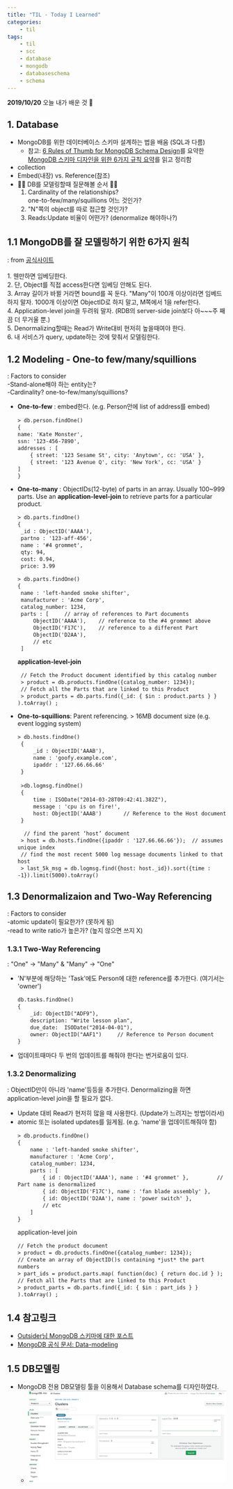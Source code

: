 ```yaml
---
title: "TIL - Today I Learned"
categories: 
    - til
tags:
    - til
    - scc
    - database
    - mongodb
    - databaseschema
    - schema
---
```


**2019/10/20**
오늘 내가 배운 것 🌟

## 1. Database
* MongoDB를 위한 데이터베이스 스키마 설계하는 법을 배움 (SQL과 다름)  
    * 참고: [6 Rules of Thumb for MongoDB Schema Design](https://www.mongodb.com/blog/post/6-rules-of-thumb-for-mongodb-schema-design-part-1)를 요약한 [MongoDB 스키마 디자인을 위한 6가지 규칙 요약](https://edykim.com/ko/post/summary-of-six-rules-for-designing-a-mongodb-schema/)를 읽고 정리함
* collection 
* Embed(내장) vs. Reference(참조)  
* 🌟🌟 DB를 모델링할때 질문해볼 순서 🌟🌟
    1. Cardinality of the relationships?  
        one-to-few/many/squillions 어느 것인가?  
    2. "N"쪽의 object를 따로 접근할 것인가?  
    3. Reads:Update 비율이 어떤가? (denormalize 해야하나?)  


## 1.1 MongoDB를 잘 모델링하기 위한 6가지 원칙 
: from [공식사이트](https://www.mongodb.com/blog/post/6-rules-of-thumb-for-mongodb-schema-design-part-3)  
    </br>
    1. 웬만하면 임베딩한다.  
    2. 단, Object를 직접 access한다면 임베딩 안해도 된다.  
    3. Array 길이가 바뀔 거라면 bound를 꼭 둔다. "Many"이 100개 이상이라면 임베드하지 말자. 1000개 이상이면 ObjectID로 하지 말고, M쪽에서 1을 refer한다.  
    4. Application-level join을 두려워 말자. (RDB의 server-side join보다 아~~~주 째끔 더 무거울 뿐.)  
    5. Denormalizing할때는 Read가 Write대비 현저히 높을때여야 한다.  
    6. 내 서비스가 query, update하는 것에 맞춰서 모델링한다.  
    

## 1.2 Modeling - One-to few/many/squillions
: Factors to consider  
    -Stand-alone해야 하는 entity는?   
    -Cardinality? one-to-few/many/squillions?  
* **One-to-few** : embed한다. (e.g. Person안에 list of address를 embed)
    ```
    > db.person.findOne()
    {
    name: 'Kate Monster',
    ssn: '123-456-7890',
    addresses : [
        { street: '123 Sesame St', city: 'Anytown', cc: 'USA' },
        { street: '123 Avenue Q', city: 'New York', cc: 'USA' }
    ]
    }
    ```
* **One-to-many** : ObjectIDs(12-byte) of parts in an array. Usually 100~999 parts. Use an **application-level-join** to retrieve parts for a particular product.
   ```
   > db.parts.findOne()
   {
    _id : ObjectID('AAAA'),
    partno : '123-aff-456',
    name : '#4 grommet',
    qty: 94,
    cost: 0.94,
    price: 3.99
   ```
   ```
   > db.parts.findOne()
   {
    name : 'left-handed smoke shifter',
    manufacturer : 'Acme Corp',
    catalog_number: 1234,
    parts : [     // array of references to Part documents
        ObjectID('AAAA'),    // reference to the #4 grommet above
        ObjectID('F17C'),    // reference to a different Part
        ObjectID('D2AA'),
        // etc
    ]
   ```
   **application-level-join**
   ```
    // Fetch the Product document identified by this catalog number
    > product = db.products.findOne({catalog_number: 1234});
    // Fetch all the Parts that are linked to this Product
    > product_parts = db.parts.find({_id: { $in : product.parts } } ).toArray() ;
   ```
* **One-to-squillions**: Parent referencing. > 16MB document size (e.g. event logging system)
   ```
   > db.hosts.findOne()
    {
        _id : ObjectID('AAAB'),
        name : 'goofy.example.com',
        ipaddr : '127.66.66.66'
    }

    >db.logmsg.findOne()
    {
        time : ISODate("2014-03-28T09:42:41.382Z"),
        message : 'cpu is on fire!',
        host: ObjectID('AAAB')       // Reference to the Host document
    }
   ```
   ```
     // find the parent ‘host’ document
    > host = db.hosts.findOne({ipaddr : '127.66.66.66'});  // assumes unique index
    // find the most recent 5000 log message documents linked to that host
    > last_5k_msg = db.logmsg.find({host: host._id}).sort({time : -1}).limit(5000).toArray()
   ```
  
## 1.3 Denormalizaion and Two-Way Referencing
: Factors to consider  
    -atomic update이 필요한가? (못하게 됨)  
    -read to write ratio가 높은가? (높지 않으면 쓰지 X)  

### 1.3.1 Two-Way Referencing
: "One" -> "Many" & "Many" -> "One"
* 'N'부분에 해당하는 'Task'에도 Person에 대한 reference를 추가한다.  (여기서는 'owner')
    ```
    db.tasks.findOne()
    {
        _id: ObjectID("ADF9"), 
        description: "Write lesson plan",
        due_date:  ISODate("2014-04-01"),
        owner: ObjectID("AAF1")     // Reference to Person document
    }
    ```
* 업데이트때마다 두 번의 업데이트를 해줘야 한다는 번거로움이 있다.


### 1.3.2 Denormalizing
: ObjectID만이 아니라 'name'등등을 추가한다. Denormalizing을 하면 application-level join을 할 필요가 없다.
* Update 대비 Read가 현저히 많을 때 사용한다. (Update가 느려지는 방법이라서)
* atomic 또는 isolated updates를 잃게됨. (e.g. 'name'을 업데이트해줘야 함)
    ```
    > db.products.findOne()
    {
        name : 'left-handed smoke shifter',
        manufacturer : 'Acme Corp',
        catalog_number: 1234,
        parts : [
            { id : ObjectID('AAAA'), name : '#4 grommet' },         // Part name is denormalized
            { id: ObjectID('F17C'), name : 'fan blade assembly' },
            { id: ObjectID('D2AA'), name : 'power switch' },
            // etc
        ]
    }
    ```
    application-level join
    ```
    // Fetch the product document
    > product = db.products.findOne({catalog_number: 1234});  
    // Create an array of ObjectID()s containing *just* the part numbers
    > part_ids = product.parts.map( function(doc) { return doc.id } );
    // Fetch all the Parts that are linked to this Product
    > product_parts = db.parts.find({_id: { $in : part_ids } } ).toArray() ;
    ```

## 1.4 참고링크
* [Outsider님 MongoDB 스키마에 대한 포스트](https://blog.outsider.ne.kr/655)
* [MongoDB 공식 문서: Data-modeling](https://docs.mongodb.com/manual/core/data-modeling-introduction/)


## 1.5 DB모델링
* MongoDB 전용 DB모델링 툴을 이용해서 Database schema를 디자인하였다.
    * ![001](/images/001.png?raw=true)